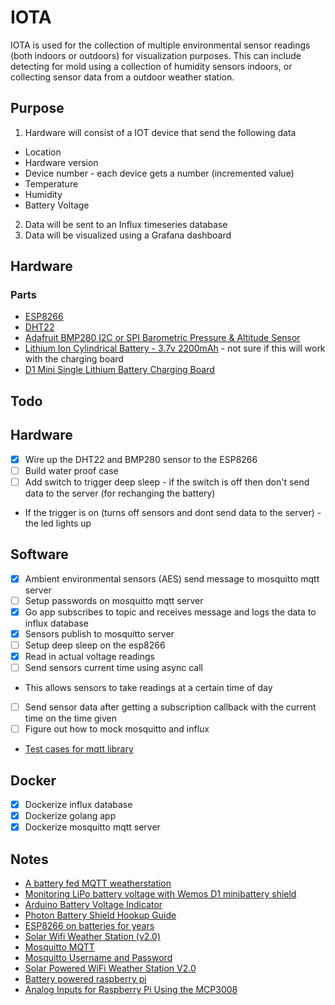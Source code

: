 # IOTA
IOTA is used for the collection of multiple environmental sensor readings (both indoors or outdoors) for visualization purposes. This can include detecting for mold using a collection of humidity sensors indoors, or collecting sensor data from a outdoor weather station.

## Purpose
1. Hardware will consist of a IOT device that send the following data
 - Location
 - Hardware version
 - Device number - each device gets a number (incremented value)
 - Temperature
 - Humidity
 - Battery Voltage
2. Data will be sent to an Influx timeseries database
3. Data will be visualized using a Grafana dashboard

## Hardware
### Parts
- [ESP8266](https://learn.adafruit.com/adafruit-huzzah-esp8266-breakout)
- [DHT22](https://www.adafruit.com/product/385)
- [Adafruit BMP280 I2C or SPI Barometric Pressure & Altitude Sensor](https://www.adafruit.com/product/2651?gclid=CjwKCAjwm4rqBRBUEiwAwaWjjF3XTMTRwt6PhmwsGnPRPdA7HlE_gyvQVNLfKLg5y95S2kj3FOktUxoCvwYQAvD_BwE)
- [Lithium Ion Cylindrical Battery - 3.7v 2200mAh](https://www.adafruit.com/product/1781) - not sure if this will work with the charging board
- [D1 Mini Single Lithium Battery Charging Board](https://www.amazon.com/WINGONEER-Single-Lithium-Battery-Charging/dp/B077VNW5RP/ref=sr_1_3?keywords=d1+mini+battery+shield&qid=1565500842&s=gateway&sr=8-3)

## Todo
## Hardware
- [x] Wire up the DHT22 and BMP280 sensor to the ESP8266
- [ ] Build water proof case
- [ ] Add switch to trigger deep sleep - if the switch is off then don't send data to the server (for rechanging the battery)
 - If the trigger is on (turns off sensors and dont send data to the server) - the led lights up
## Software
- [x] Ambient environmental sensors (AES) send message to mosquitto mqtt server
- [ ] Setup passwords on mosquitto mqtt server
- [x] Go app subscribes to topic and receives message and logs the data to influx database
- [x] Sensors publish to mosquitto server
- [ ] Setup deep sleep on the esp8266
- [x] Read in actual voltage readings
- [ ] Send sensors current time using async call 
 - This allows sensors to take readings at a certain time of day
- [ ] Send sensor data after getting a subscription callback with the current time on the time given
- [ ] Figure out how to mock mosquitto and influx
 - [Test cases for mqtt library](https://github.com/micro/go-plugins/blob/master/broker/mqtt/mqtt_test.go)
## Docker
- [x] Dockerize influx database
- [x] Dockerize golang app
- [x] Dockerize mosquitto mqtt server

## Notes
- [A battery fed MQTT weatherstation](https://arduinodiy.wordpress.com/2018/02/04/a-battery-fed-mqtt-weatherstation/)
- [Monitoring LiPo battery voltage with Wemos D1 minibattery shield](https://arduinodiy.wordpress.com/2016/12/25/monitoring-lipo-battery-voltage-with-wemos-d1-minibattery-shield-and-thingspeak/)
- [Arduino Battery Voltage Indicator](https://www.instructables.com/id/Arduino-Battery-Voltage-Indicator/)
- [Photon Battery Shield Hookup Guide](https://learn.sparkfun.com/tutorials/photon-battery-shield-hookup-guide/all)
- [ESP8266 on batteries for years](https://www.cron.dk/esp8266-on-batteries-for-years-part-1/)
- [Solar Wifi Weather Station (v2.0)](https://www.danilolarizza.com/stazione-meteo-solare-wifi-v2-0/)
- [Mosquitto MQTT](https://www.switchdoc.com/2018/02/tutorial-installing-and-testing-mosquitto-mqtt-on-raspberry-pi/)
- [Mosquitto Username and Password](http://www.steves-internet-guide.com/mqtt-username-password-example/)
- [Solar Powered WiFi Weather Station V2.0](https://www.instructables.com/id/Solar-Powered-WiFi-Weather-Station-V20/)
- [Battery powered raspberry pi](https://github.com/NeonHorizon/lipopi)
- [Analog Inputs for Raspberry Pi Using the MCP3008](https://learn.adafruit.com/reading-a-analog-in-and-controlling-audio-volume-with-the-raspberry-pi/overview)
